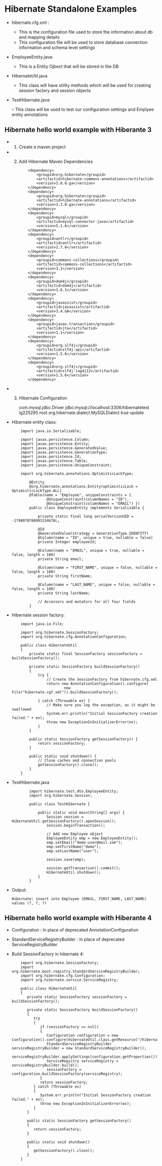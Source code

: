 #	Hibernate Standalone Examples

-	hibernate.cfg.xml :
	-	This is the configuration file used to store the information about db and mapping details
	-	This configuration file will be used to store database connection information and schema level settings
	
-	EmployeeEntity.java:

	-	This is a Entity Ojbect that will be stored in the DB
	
-	HibernateUtil.java 
	
	-	This class will have utility methods which will be used for creating session factory and session objects
	
-	TestHibernate.java:
	
	–	This class will be used to test our configuration settings and Emplyee entity annotations


## Hibernate hello world example with Hiberante 3

-	1. Create a maven project
-	2.	Add Hibernate Maven Dependencies
	
	
				<dependency>
					<groupid>org.hibernate</groupid>
					<artifactid>hibernate-commons-annotations</artifactid>
					<version>3.0.0.ga</version>
				</dependency>
				<dependency>
					<groupid>org.hibernate</groupid>
					<artifactid>hibernate-annotations</artifactid>
					<version>3.3.0.ga</version>
				</dependency>
				<dependency>
					<groupid>mysql</groupid>
					<artifactid>mysql-connector-java</artifactid>
					<version>5.1.6</version>
				</dependency>
				<dependency>
					<groupid>antlr</groupid>
					<artifactid>antlr</artifactid>
					<version>2.7.6</version>
				</dependency>
				<dependency>
					<groupid>commons-collections</groupid>
					<artifactid>commons-collections</artifactid>
					<version>3.1</version>
				</dependency>
				<dependency>
					<groupid>dom4j</groupid>
					<artifactid>dom4j</artifactid>
					<version>1.6.1</version>
				</dependency>
				<dependency>
					<groupid>javassist</groupid>
					<artifactid>javassist</artifactid>
					<version>3.4.GA</version>
				</dependency>
				<dependency>
					<groupid>javax.transaction</groupid>
					<artifactid>jta</artifactid>
					<version>1.1</version>
				</dependency>
				<dependency>
					<groupid>org.slf4j</groupid>
					<artifactid>slf4j-api</artifactid>
					<version>1.5.6</version>
				</dependency>
				<dependency>
					<groupid>org.slf4j</groupid>
					<artifactid>slf4j-log4j12</artifactid>
					<version>1.5.6</version>
				</dependency>

-	3.	Hibernate Configuration

		
		<?xml version="1.0" encoding="utf-8"?>
		<!DOCTYPE hibernate-configuration PUBLIC
		"-//Hibernate/Hibernate Configuration DTD 3.0//EN"
		"http://hibernate.sourceforge.net/hibernate-configuration-3.0.dtd">
		<hibernate-configuration>
			<session-factory>
				<property name="hibernate.connection.driver_class">com.mysql.jdbc.Driver</property>
				<property name="hibernate.connection.url">jdbc:mysql://localhost:3306/hibernatetest</property>
				<property name="hibernate.connection.password">lg225295</property>
				<property name="hibernate.connection.username">root</property>
				<property name="hibernate.dialect">org.hibernate.dialect.MySQLDialect</property>
				<property name="show_sql">true</property>
				<property name="hbm2ddl.auto">update</property>
				<mapping class="hibernate.test.dto.EmployeeEntity"></mapping>
			</session-factory>
		</hibernate-configuration>


-	Hibernate entity class:

			import java.io.Serializable;
 
			import javax.persistence.Column;
			import javax.persistence.Entity;
			import javax.persistence.GeneratedValue;
			import javax.persistence.GenerationType;
			import javax.persistence.Id;
			import javax.persistence.Table;
			import javax.persistence.UniqueConstraint;
			 
			import org.hibernate.annotations.OptimisticLockType;
			 
				@Entity
				@org.hibernate.annotations.Entity(optimisticLock = OptimisticLockType.ALL)
				@Table(name = "Employee", uniqueConstraints = {
						@UniqueConstraint(columnNames = "ID"),
						@UniqueConstraint(columnNames = "EMAIL") })
				public class EmployeeEntity implements Serializable {
				 
					private static final long serialVersionUID = -1798070786993154676L;
				 
					@Id
					@GeneratedValue(strategy = GenerationType.IDENTITY)
					@Column(name = "ID", unique = true, nullable = false)
					private Integer employeeId;
				 
					@Column(name = "EMAIL", unique = true, nullable = false, length = 100)
					private String email;
				 
					@Column(name = "FIRST_NAME", unique = false, nullable = false, length = 100)
					private String firstName;
				 
					@Column(name = "LAST_NAME", unique = false, nullable = false, length = 100)
					private String lastName;
				 
					// Accessors and mutators for all four fields
				}

-	Hibernate session factory:

			import java.io.File;
			 
			import org.hibernate.SessionFactory;
			import org.hibernate.cfg.AnnotationConfiguration;
			 
			public class HibernateUtil
			{
				private static final SessionFactory sessionFactory = buildSessionFactory();
			 
				private static SessionFactory buildSessionFactory()
				{
					try {
						// Create the SessionFactory from hibernate.cfg.xml
						return new AnnotationConfiguration().configure(
								new File("hibernate.cgf.xml")).buildSessionFactory();
			 
					} catch (Throwable ex) {
						// Make sure you log the exception, as it might be swallowed
						System.err.println("Initial SessionFactory creation failed." + ex);
						throw new ExceptionInInitializerError(ex);
					}
				}
			 
				public static SessionFactory getSessionFactory() {
					return sessionFactory;
				}
			 
				public static void shutdown() {
					// Close caches and connection pools
					getSessionFactory().close();
				}
			}
			
			
-	TestHibernate.java

				import hibernate.test.dto.EmployeeEntity;
				import org.hibernate.Session;
				 
				public class TestHibernate {
				 
					public static void main(String[] args) {
						Session session = HibernateUtil.getSessionFactory().openSession();
						session.beginTransaction();
				 
						// Add new Employee object
						EmployeeEntity emp = new EmployeeEntity();
						emp.setEmail("demo-user@mail.com");
						emp.setFirstName("demo");
						emp.setLastName("user");
				 
						session.save(emp);
				 
						session.getTransaction().commit();
						HibernateUtil.shutdown();
					}
				}
				
				
-	Output:

		Hibernate: insert into Employee (EMAIL, FIRST_NAME, LAST_NAME) values (?, ?, ?)
		
## Hibernate hello world example with Hiberante 4


-	Configuration : In place of deprecated AnnotationConfiguration
-	StandardServiceRegistryBuilder : In place of deprecated ServiceRegistryBuilder


-	Build SessionFactory in hibernate 4:


			import org.hibernate.SessionFactory;
			import org.hibernate.boot.registry.StandardServiceRegistryBuilder;
			import org.hibernate.cfg.Configuration;
			import org.hibernate.service.ServiceRegistry;
			 
			public class HibernateUtil
			{
			   private static SessionFactory sessionFactory = buildSessionFactory();
			 
			   private static SessionFactory buildSessionFactory()
			   {
				  try
				  {
					 if (sessionFactory == null)
					 {
						Configuration configuration = new Configuration().configure(HibernateUtil.class.getResource("/hibernate.cfg.xml"));
						StandardServiceRegistryBuilder serviceRegistryBuilder = new StandardServiceRegistryBuilder();
						serviceRegistryBuilder.applySettings(configuration.getProperties());
						ServiceRegistry serviceRegistry = serviceRegistryBuilder.build();
						sessionFactory = configuration.buildSessionFactory(serviceRegistry);
					 }
					 return sessionFactory;
				  } catch (Throwable ex)
				  {
					 System.err.println("Initial SessionFactory creation failed." + ex);
					 throw new ExceptionInInitializerError(ex);
				  }
			   }
			 
			   public static SessionFactory getSessionFactory()
			   {
				  return sessionFactory;
			   }
			 
			   public static void shutdown()
			   {
				  getSessionFactory().close();
			   }
			}
		
		

